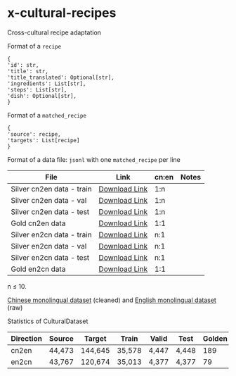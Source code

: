 # x-cultural-recipes
Cross-cultural recipe adaptation

Format of a `recipe` 

```
{
'id': str,
'title': str,
'title_translated': Optional[str],
'ingredients': List[str],
'steps': List[str],
'dish': Optional[str],
}
```

Format of a `matched_recipe`

```
{
'source': recipe,
'targets': List[recipe]
}
```

Format of a data file: `jsonl` with one `matched_recipe` per line

| File  |  Link  |cn:en | Notes  | 
|---|---|---|---|
| Silver cn2en data - train  | [Download Link](https://drive.google.com/file/d/15eVi_MsW4DGnP2v000EOWIN935q94NAA/view?usp=share_link)  | 1:n |    
| Silver cn2en data - val  |  [Download Link](https://drive.google.com/file/d/1Xm5w-ATg1HtJYTKu-ui1UhAtZ5naZqNE/view?usp=share_link) | 1:n  |    
| Silver cn2en data - test  | [Download Link](https://drive.google.com/file/d/1hiV-XcoknjtHvWXpg3QUzNkD3-XXYqDP/view?usp=share_link)  | 1:n  |   
| Gold cn2en data  | [Download Link](https://drive.google.com/file/d/1j3cOR4VGPb8hfGT5jLIZKKs3XuIAClus/view?usp=share_link)  | 1:1  |   
| Silver en2cn data - train  |[Download Link](https://drive.google.com/file/d/1rlMeapVEjXI2ghqcZo9daZU_xK5gV742/view?usp=share_link) | n:1 |    
| Silver en2cn data - val  | [Download Link](https://drive.google.com/file/d/1BLg8gVAMiXmA2hvwR95a9qYzERPZLvWS/view?usp=share_link) | n:1  |    
| Silver en2cn data - test  | [Download Link](https://drive.google.com/file/d/1W2uKg3yQWyYrXKJHbzVFIeuzkDijqdW8/view?usp=share_link) | n:1 |  
| Gold en2cn data  | [Download Link](https://drive.google.com/file/d/1tJjJbEHdILLr__NL4LX7S5ldJDKoueAH/view?usp=share_link)  | 1:1 |  

n ≤ 10. 

[Chinese monolingual dataset](https://drive.google.com/file/d/1U9qpLk5VzQM4lY2NujGTsnz1TkIy-EO2/view?usp=share_link) (cleaned) and [English monolingual dataset](https://drive.google.com/file/d/1WhKebcqzBTC_8T679ROmuUPy0sHi_4OL/view?usp=share_link) (raw) 

Statistics of CulturalDataset

| Direction  |  Source  | Target | Train  | Valid | Test | Golden |
|---|---|---|---|---|---|---|
| cn2en | 44,473 | 144,645 | 35,578 | 4,447 | 4,448 | 189 |
| en2cn | 43,767 | 120,674 | 35,013 | 4,377 | 4,377 | 79  | 
